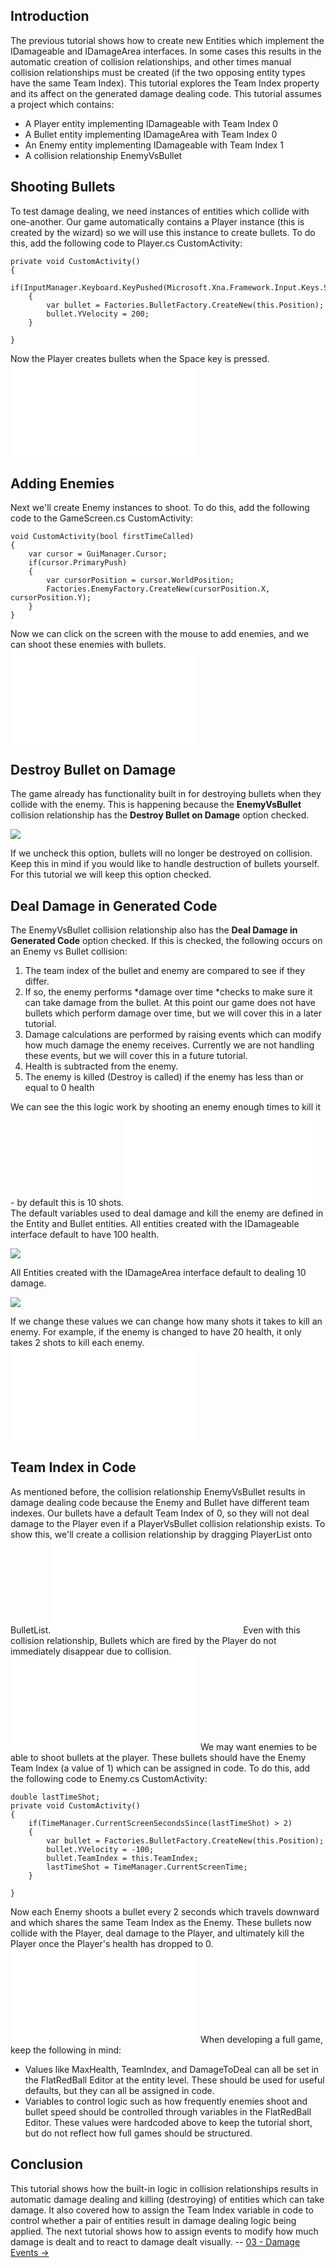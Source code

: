 ## Introduction

The previous tutorial shows how to create new Entities which implement the IDamageable and IDamageArea interfaces. In some cases this results in the automatic creation of collision relationships, and other times manual collision relationships must be created (if the two opposing entity types have the same Team Index). This tutorial explores the Team Index property and its affect on the generated damage dealing code. This tutorial assumes a project which contains:

-   A Player entity implementing IDamageable with Team Index 0
-   A Bullet entity implementing IDamageArea with Team Index 0
-   An Enemy entity implementing IDamageable with Team Index 1
-   A collision relationship EnemyVsBullet

## Shooting Bullets

To test damage dealing, we need instances of entities which collide with one-another. Our game automatically contains a Player instance (this is created by the wizard) so we will use this instance to create bullets. To do this, add the following code to Player.cs CustomActivity:

    private void CustomActivity()
    {
        if(InputManager.Keyboard.KeyPushed(Microsoft.Xna.Framework.Input.Keys.Space))
        {
            var bullet = Factories.BulletFactory.CreateNew(this.Position);
            bullet.YVelocity = 200;
        }

    }

Now the Player creates bullets when the Space key is pressed. [![](/wp-content/uploads/2023/01/11_06-32-40.gif.md)](/wp-content/uploads/2023/01/11_06-32-40.gif.md)

## Adding Enemies

Next we'll create Enemy instances to shoot. To do this, add the following code to the GameScreen.cs CustomActivity:

    void CustomActivity(bool firstTimeCalled)
    {
        var cursor = GuiManager.Cursor;
        if(cursor.PrimaryPush)
        {
            var cursorPosition = cursor.WorldPosition;
            Factories.EnemyFactory.CreateNew(cursorPosition.X, cursorPosition.Y);
        }
    }

Now we can click on the screen with the mouse to add enemies, and we can shoot these enemies with bullets. [![](/wp-content/uploads/2023/01/11_06-37-00.gif.md)](/wp-content/uploads/2023/01/11_06-37-00.gif.md)

## Destroy Bullet on Damage

The game already has functionality built in for destroying bullets when they collide with the enemy. This is happening because the **EnemyVsBullet** collision relationship has the **Destroy Bullet on Damage** option checked.

![](/media/2023-01-img_63bebc9d3e9ff.png)

If we uncheck this option, bullets will no longer be destroyed on collision. Keep this in mind if you would like to handle destruction of bullets yourself. For this tutorial we will keep this option checked.

## Deal Damage in Generated Code

The EnemyVsBullet collision relationship also has the **Deal Damage in Generated Code** option checked. If this is checked, the following occurs on an Enemy vs Bullet collision:

1.  The team index of the bullet and enemy are compared to see if they differ.
2.  If so, the enemy performs *damage over time *checks to make sure it can take damage from the bullet. At this point our game does not have bullets which perform damage over time, but we will cover this in a later tutorial.
3.  Damage calculations are performed by raising events which can modify how much damage the enemy receives. Currently we are not handling these events, but we will cover this in a future tutorial.
4.  Health is subtracted from the enemy.
5.  The enemy is killed (Destroy is called) if the enemy has less than or equal to 0 health

We can see the this logic work by shooting an enemy enough times to kill it - by default this is 10 shots. [![](/wp-content/uploads/2023/01/11_06-48-10.gif.md)](/wp-content/uploads/2023/01/11_06-48-10.gif.md) The default variables used to deal damage and kill the enemy are defined in the Entity and Bullet entities. All entities created with the IDamageable interface default to have 100 health.

![](/media/2023-01-img_63bebedcd0d20.png)

All Entities created with the IDamageArea interface default to dealing 10 damage.

![](/media/2023-01-img_63bebf1ca3662.png)

If we change these values we can change how many shots it takes to kill an enemy. For example, if the enemy is changed to have 20 health, it only takes 2 shots to kill each enemy. [![](/wp-content/uploads/2023/01/11_06-54-40.gif.md)](/wp-content/uploads/2023/01/11_06-54-40.gif.md)

## Team Index in Code

As mentioned before, the collision relationship EnemyVsBullet results in damage dealing code because the Enemy and Bullet have different team indexes. Our bullets have a default Team Index of 0, so they will not deal damage to the Player even if a PlayerVsBullet collision relationship exists. To show this, we'll create a collision relationship by dragging PlayerList onto BulletList. [![](/wp-content/uploads/2023/01/11_07-00-26.gif.md)](/wp-content/uploads/2023/01/11_07-00-26.gif.md) Even with this collision relationship, Bullets which are fired by the Player do not immediately disappear due to collision. [![](/wp-content/uploads/2023/01/11_07-02-07.gif.md)](/wp-content/uploads/2023/01/11_07-02-07.gif.md) We may want enemies to be able to shoot bullets at the player. These bullets should have the Enemy Team Index (a value of 1) which can be assigned in code. To do this, add the following code to Enemy.cs CustomActivity:

    double lastTimeShot;
    private void CustomActivity()
    {
        if(TimeManager.CurrentScreenSecondsSince(lastTimeShot) > 2)
        {
            var bullet = Factories.BulletFactory.CreateNew(this.Position);
            bullet.YVelocity = -100;
            bullet.TeamIndex = this.TeamIndex;
            lastTimeShot = TimeManager.CurrentScreenTime;
        }

    }

Now each Enemy shoots a bullet every 2 seconds which travels downward and which shares the same Team Index as the Enemy. These bullets now collide with the Player, deal damage to the Player, and ultimately kill the Player once the Player's health has dropped to 0. [![](/wp-content/uploads/2023/01/11_07-07-18.gif.md)](/wp-content/uploads/2023/01/11_07-07-18.gif.md) When developing a full game, keep the following in mind:

-   Values like MaxHealth, TeamIndex, and DamageToDeal can all be set in the FlatRedBall Editor at the entity level. These should be used for useful defaults, but they can all be assigned in code.
-   Variables to control logic such as how frequently enemies shoot and bullet speed should be controlled through variables in the FlatRedBall Editor. These values were hardcoded above to keep the tutorial short, but do not reflect how full games should be structured.

## Conclusion

This tutorial shows how the built-in logic in collision relationships results in automatic damage dealing and killing (destroying) of entities which can take damage. It also covered how to assign the Team Index variable in code to control whether a pair of entities result in damage dealing logic being applied. The next tutorial shows how to assign events to modify how much damage is dealt and to react to damage dealt visually. -- [03 - Damage Events -\>](/documentation/tutorials/damage-dealing/03-damage-events.md)
